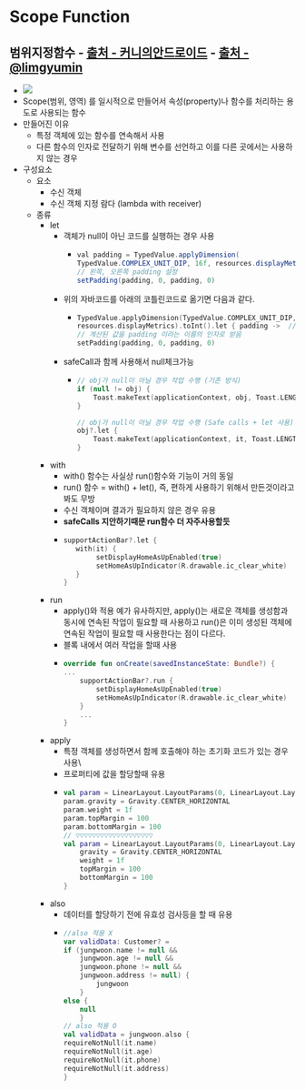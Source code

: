 Scope Function
===
범위지정함수 - [출처 - 커니의안드로이드](https://www.androidhuman.com/lecture/kotlin/2016/07/06/kotlin_let_apply_run_with/) - [출처 - @limgyumin](https://medium.com/@limgyumin/%EC%BD%94%ED%8B%80%EB%A6%B0-%EC%9D%98-apply-with-let-also-run-%EC%9D%80-%EC%96%B8%EC%A0%9C-%EC%82%AC%EC%9A%A9%ED%95%98%EB%8A%94%EA%B0%80-4a517292df29)
---
* ![](https://miro.medium.com/max/700/1*qgUKSwzEicuHwaQBgN5UFw.png)
* Scope(범위, 영역) 를 일시적으로 만들어서 속성(property)나 함수를 처리하는 용도로 사용되는 함수
* 만들어진 이유
  * 특정 객체에 있는 함수를 연속해서 사용 
  * 다른 함수의 인자로 전달하기 위해 변수를 선언하고 이를 다른 곳에서는 사용하지 않는 경우
* 구성요소
  * 요소
    * 수신 객체
    * 수신 객체 지정 람다 (lambda with receiver)
  * 종류
    * let
      * 객체가 null이 아닌 코드를 실행하는 경우 사용
        * ```java
          val padding = TypedValue.applyDimension(
          TypedValue.COMPLEX_UNIT_DIP, 16f, resources.displayMetrics).toInt()
          // 왼쪽, 오른쪽 padding 설정
          setPadding(padding, 0, padding, 0)
      * 위의 자바코드를 아래의 코틀린코드로 옮기면 다음과 같다.
        * ```kotlin
          TypedValue.applyDimension(TypedValue.COMPLEX_UNIT_DIP, 16f,
          resources.displayMetrics).toInt().let { padding ->  // |padding ->| <== 인자가 하나이므로 생략가능하다.
          // 계산된 값을 padding 이라는 이름의 인자로 받음
          setPadding(padding, 0, padding, 0)
      * safeCall과 함께 사용해서 null체크가능
        * ```kotlin
          // obj가 null이 아닐 경우 작업 수행 (기존 방식)
          if (null != obj) {
              Toast.makeText(applicationContext, obj, Toast.LENGTH_LONG).show()
          }

          // obj가 null이 아닐 경우 작업 수행 (Safe calls + let 사용)
          obj?.let {
              Toast.makeText(applicationContext, it, Toast.LENGTH_LONG).show()
          }
          
    * with
      * with() 함수는 사실상 run()함수와 기능이 거의 동일
      * run() 함수 = with() + let(), 즉, 편하게 사용하기 위해서 만든것이라고 봐도 무방
      * 수신 객체이며 결과가 필요하지 않은 경우 유용
      * **safeCalls 지안하기때문 run함수 더 자주사용할듯**
      * ```kotlin
        supportActionBar?.let {
           with(it) {
                setDisplayHomeAsUpEnabled(true)
                setHomeAsUpIndicator(R.drawable.ic_clear_white)    
           }
        }
      
    * run
      * apply()와 적용 예가 유사하지만, apply()는 새로운 객체를 생성함과 동시에 연속된 작업이 필요할 때 사용하고 run()은 이미 생성된 객체에 연속된 작업이 필요할 때 사용한다는 점이 다르다.
      * 블록 내에서 여러 작업을 할때 사용
      * ```kotlin
        override fun onCreate(savedInstanceState: Bundle?) {
        ...
            supportActionBar?.run {
                setDisplayHomeAsUpEnabled(true)
                setHomeAsUpIndicator(R.drawable.ic_clear_white)
            }
            ...
        }
    * apply
      * 특정 객체를 생성하면서 함께 호출해야 하는 초기화 코드가 있는 경우 사용\
      * 프로퍼티에 값을 할당할때 유용
      * ```kotlin
        val param = LinearLayout.LayoutParams(0, LinearLayout.LayoutParams.WRAP_CONTENT)
        param.gravity = Gravity.CENTER_HORIZONTAL
        param.weight = 1f
        param.topMargin = 100
        param.bottomMargin = 100
        // ▽▽▽▽▽▽▽▽▽▽▽▽▽▽▽▽▽▽▽
        val param = LinearLayout.LayoutParams(0, LinearLayout.LayoutParams.WRAP_CONTENT).apply {
            gravity = Gravity.CENTER_HORIZONTAL
            weight = 1f
            topMargin = 100
            bottomMargin = 100
        }
        
    * also
      * 데이터를 할당하기 전에 유효성 검사등을 할 때 유용
      * ```kotlin
        //also 적용 X
        var validData: Customer? = 
        if (jungwoon.name != null &&
            jungwoon.age != null && 
            jungwoon.phone != null && 
            jungwoon.address != null) {
                jungwoon
            } 
        else {
            null
            }
        // also 적용 O    
        val validData = jungwoon.also {
        requireNotNull(it.name)
        requireNotNull(it.age)
        requireNotNull(it.phone)
        requireNotNull(it.address)
        }
       
